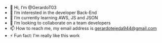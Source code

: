 - 👋 Hi, I’m @GerardoT03
- 👀 I’m interested in the developer Back-End
- 🌱 I’m currently learning AWS, JS and JSON
- 💞️ I’m looking to collaborate on a team developers
- 📫 How to reach me, my email address is gerardotejeda944@gmail.com 
- ⚡ Fun fact: I'm really like this work

